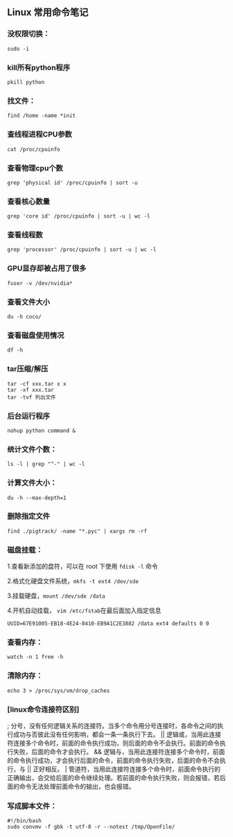 ## Linux 常用命令笔记
### 没权限切换：
```shell
sudo -i
```
### kill所有python程序
```shell
pkill python
```

### 找文件：
```shell
find /home -name *init
```

### 查线程进程CPU参数
```shell
cat /proc/cpuinfo
```

### 查看物理cpu个数
```shell
grep 'physical id' /proc/cpuinfo | sort -u
```

### 查看核心数量
```shell
grep 'core id' /proc/cpuinfo | sort -u | wc -l
```

### 查看线程数
```shell
grep 'processor' /proc/cpuinfo | sort -u | wc -l
```

### GPU显存却被占用了很多
```shell
fuser -v /dev/nvidia*
```

### 查看文件大小
```shell
du -h coco/
```

### 查看磁盘使用情况
```shell
df -h
```

### tar压缩/解压
```shell
tar -cf xxx.tar x x
tar -xf xxx.tar
tar -tvf 列出文件
```

### 后台运行程序
```shell
nohup python command &
```

### 统计文件个数：
```shell
ls -l | grep "^-" | wc -l
```

### 计算文件大小：
```shell
du -h --max-depth=1
```

### 删除指定文件
```shell
find ./pigtrack/ -name "*.pyc" | xargs rm -rf
```

### 磁盘挂载：
1.查看新添加的盘符，可以在 root 下使用 `fdisk -l` 命令

2.格式化硬盘文件系统，`mkfs -t ext4 /dev/sde`

3.挂载硬盘，`mount /dev/sde /data`

4.开机自动挂载， `vim /etc/fstab`在最后面加入指定信息
```
UUID=67E91005-EB18-4E24-8410-EB9A1C2E3882 /data ext4 defaults 0 0
```

### 查看内存：
```shell
watch -n 1 free -h 
```

### 清除内存：
```shell
echo 3 > /proc/sys/vm/drop_caches
```

### [linux命令连接符区别]
;   分号，没有任何逻辑关系的连接符。当多个命令用分号连接时，各命令之间的执行成功与否彼此没有任何影响，都会一条一条执行下去。
||  逻辑或，当用此连接符连接多个命令时，前面的命令执行成功，则后面的命令不会执行。前面的命令执行失败，后面的命令才会执行。
&&  逻辑与，当用此连接符连接多个命令时，前面的命令执行成功，才会执行后面的命令，前面的命令执行失败，后面的命令不会执行，与 || 正好相反。
|   管道符，当用此连接符连接多个命令时，前面命令执行的正确输出，会交给后面的命令继续处理。若前面的命令执行失败，则会报错，若后面的命令无法处理前面命令的输出，也会报错。

### 写成脚本文件：
```
#!/bin/bash
sudo convmv -f gbk -t utf-8 -r --notest /tmp/OpenFile/
```
